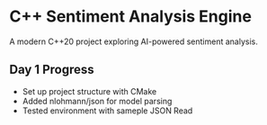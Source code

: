 # C++ Sentiment Analysis Engine
A modern C++20 project exploring AI-powered sentiment analysis.

## Day 1 Progress
- Set up project structure with CMake
- Added nlohmann/json for model parsing
- Tested environment with sameple JSON Read
